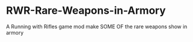 # RWR-Rare-Weapons-in-Armory
A Running with Rifles game mod make SOME OF the rare weapons show in armory 
